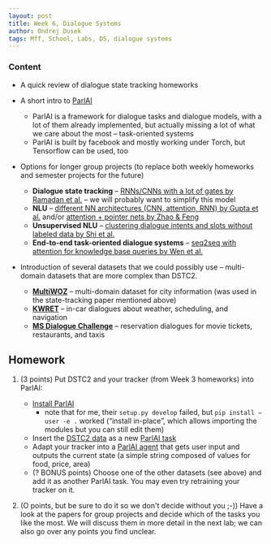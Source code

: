 ```yaml
---
layout: post
title: Week 6, Dialogue Systems
author: Ondrej Dusek
tags: Mff, School, Labs, DS, dialogue systems
---
```


### Content

- A quick review of dialogue state tracking homeworks

- A short intro to [ParlAI](http://parl.ai)
    - ParlAI is a framework for dialogue tasks and dialogue models, with a lot of them already implemented, but actually missing a lot of what we care about the most – task-oriented systems
    - ParlAI is built by facebook and mostly working under Torch, but Tensorflow can be used, too

- Options for longer group projects (to replace both weekly homeworks and semester projects for the future)
    - **Dialogue state tracking** – [RNNs/CNNs with a lot of gates by Ramadan et al.](https://arxiv.org/pdf/1807.06517.pdf) – we will probably want to simplify this model
    - **NLU** – [different NN architectures (CNN, attention, RNN) by Gupta et al.](http://arxiv.org/abs/1903.08268) and/or [attention + pointer nets by Zhao & Feng](https://aclweb.org/anthology/P18-2068)
    - **Unsupervised NLU** – [clustering dialogue intents and slots without labeled data by Shi et al.](https://aclweb.org/anthology/D18-1072)
    - **End-to-end task-oriented dialogue systems** – [seq2seq with attention for knowledge base queries by Wen et al.](https://arxiv.org/pdf/1806.04441.pdf)

- Introduction of several datasets that we could possibly use – multi-domain datasets that are more complex than DSTC2.
    - **[MultiWOZ](http://dialogue.mi.eng.cam.ac.uk/index.php/corpus/)** – multi-domain dataset for city information (was used in the state-tracking paper mentioned above)
    - **[KWRET](https://nlp.stanford.edu/blog/a-new-multi-turn-multi-domain-task-oriented-dialogue-dataset/)** – in-car dialogues about weather, scheduling, and navigation
    - **[MS Dialogue Challenge](https://github.com/xiul-msr/e2e_dialog_challenge)** – reservation dialogues for movie tickets, restaurants, and taxis


## Homework

1. (3 points) Put DSTC2 and your tracker (from Week 3 homeworks) into ParlAI:
    - [Install ParlAI](https://parl.ai/docs/tutorial_quick.html)
    	- note that for me, their `setup.py develop` failed, but `pip install –user -e .` worked (“install in-place”, which allows importing the modules but you can still edit them)
    - Insert the [DSTC2 data](https://gitlab.com/ufal/dsg/ds-dstc2) as a new [ParlAI task](https://parl.ai/docs/tutorial_task.html)
    - Adapt your tracker into a [ParlAI agent](https://parl.ai/docs/tutorial_seq2seq.html) that gets user input and outputs the current state (a simple string composed of values for food, price, area)
    - (? BONUS points) Choose one of the other datasets (see above) and add it as another ParlAI task. You may even try retraining your tracker on it.

2. (O points, but be sure to do it so we don't decide without you ;-)) Have a look at the papers for group projects and decide which of the tasks you like the most. We will discuss them in more detail in the next lab; we can also go over any points you find unclear.
